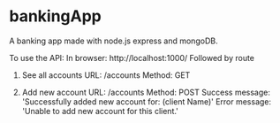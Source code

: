 # bankingApp
A banking app made with node.js express and mongoDB.

To use the API:
In browser: http://localhost:1000/
Followed by route

1. See all accounts
URL: /accounts
Method: GET

2. Add new account
URL: /accounts
Method: POST
Success message: 'Successfully added new account for: (client Name)'
Error message: 'Unable to add new account for this client.'
